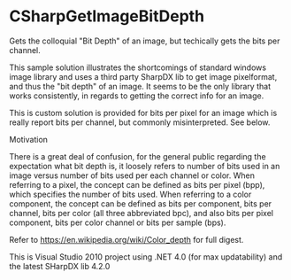 # CSharpGetImageBitDepth

Gets the colloquial "Bit Depth" of an image, but techically gets the bits per channel.

This sample solution illustrates the shortcomings of standard windows image library
and uses a third party SharpDX lib to get image pixelformat, and thus the "bit depth" of an image. 
It seems to be the only library that works consistently, in regards to getting the correct info for an image.

This is custom solution is provided for bits per pixel for an image which is really report bits per channel, but commonly misinterpreted. See below.

Motivation

There is a great deal of confusion, for the general public regarding the expectation what bit depth is,
it loosely refers to number of bits used in an image versus number of bits used per each channel or color.
When referring to a pixel, the concept can be defined as bits per pixel (bpp),
which specifies the number of bits used. When referring to a color component, 
the concept can be defined as bits per component, bits per channel, bits per color 
(all three abbreviated bpc), and also bits per pixel component, bits per color channel 
or bits per sample (bps).

Refer to https://en.wikipedia.org/wiki/Color_depth for full digest.

This is Visual Studio 2010 project using .NET 4.0 (for max updatability) and the latest SHarpDX lib 4.2.0
